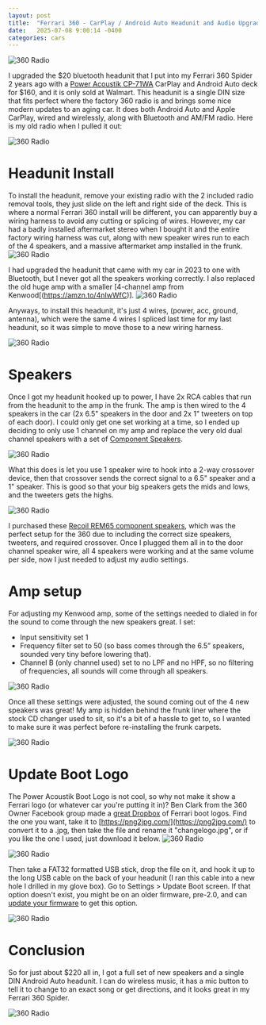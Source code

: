 ```yaml
---
layout: post
title:  "Ferrari 360 - CarPlay / Android Auto Headunit and Audio Upgrades"
date:   2025-07-08 9:00:14 -0400
categories: cars
---
```


![360 Radio](/images/360radio/11.jpg)

I upgraded the $20 bluetooth headunit that I put into my Ferrari 360 Spider 2 years ago with a [Power Acoustik CP-71WA](https://www.walmart.com/ip/Power-Acoustik-CP-71W-Single-DIN-6-5-Color-Touchscreen-Car-Stereo-with-Bluetooth-Connected-Apple-CarPlay-Android-Auto-New/5055269224) CarPlay and Android Auto deck for $160, and it is only sold at Walmart. This headunit is a single DIN size that fits perfect where the factory 360 radio is and brings some nice modern updates to an aging car. It does both Android Auto and Apple CarPlay, wired and wirelessly, along with Bluetooth and AM/FM radio. Here is my old radio when I pulled it out:

![360 Radio](/images/360radio/1.jpg)

# Headunit Install
To install the headunit, remove your existing radio with the 2 included radio removal tools, they just slide on the left and right side of the deck. This is where a normal Ferrari 360 install will be different, you can apparently buy a wiring harness to avoid any cutting or splicing of wires. However, my car had a badly installed aftermarket stereo when I bought it and the entire factory wiring harness was cut, along with new speaker wires run to each of the 4 speakers, and a massive aftermarket amp installed in the frunk. 
![360 Radio](/images/360radio/2.jpg)

I had upgraded the headunit that came with my car in 2023 to one with Bluetooth, but I never got all the speakers working correctly. I also replaced the old huge amp with a smaller [4-channel amp from Kenwood[(https://amzn.to/4nIwWfC)].
![360 Radio](/images/360radio/3.jpg)

Anyways, to install this headunit, it's just 4 wires, (power, acc, ground, antenna), which were the same 4 wires I spliced last time for my last headunit, so it was simple to move those to a new wiring harness. 

![360 Radio](/images/360radio/4.jpg)

# Speakers
Once I got my headunit hooked up to power, I have 2x RCA cables that run from the headunit to the amp in the frunk. The amp is then wired to the 4 speakers in the car (2x 6.5" speakers in the door and 2x 1" tweeters on top of each door). I could only get one set working at a time, so I ended up deciding to only use 1 channel on my amp and replace the very old dual channel speakers with a set of [Component Speakers](https://amzn.to/3TtGT2I). 

![360 Radio](/images/360radio/8.jpg)

What this does is let you use 1 speaker wire to hook into a 2-way crossover device, then that crossover sends the correct signal to a 6.5" speaker and a 1" speaker. This is good so that your big speakers gets the mids and lows, and the tweeters gets the highs. 

![360 Radio](/images/360radio/9.jpg)

I purchased these [Recoil REM65 component speakers](https://amzn.to/3TtGT2I), which was the perfect setup for the 360 due to including the correct size speakers, tweeters, and required crossover. Once I plugged them all in to the door channel speaker wire, all 4 speakers were working and at the same volume per side, now I just needed to adjust my audio settings. 

# Amp setup
For adjusting my Kenwood amp, some of the settings needed to dialed in for the sound to come through the new speakers great. 
I set:
* Input sensitivity set  1
* Frequency filter set to 50 (so bass comes through the 6.5” speakers, sounded very tiny before lowering that). 
* Channel B (only channel used) set to no LPF and no HPF, so no filtering of frequencies, all sounds will come through all speakers. 

![360 Radio](/images/360radio/7.jpg)

Once all these settings were adjusted, the sound coming out of the 4 new speakers was great! My amp is hidden behind the frunk liner where the stock CD changer used to sit, so it's a bit of a hassle to get to, so I wanted to make sure it was perfect before re-installing the frunk carpets. 

![360 Radio](/images/360radio/10.jpg)

# Update Boot Logo
The Power Acoustik Boot Logo is not cool, so why not make it show a Ferrari logo (or whatever car you're putting it in)? Ben Clark from the 360 Owner Facebook group made a [great Dropbox](https://www.dropbox.com/scl/fi/u45yp2w27u8j1315un9pu/Ferrari-Screen-Art.zip?dl=0&e=1&fbclid=IwY2xjawLaL2tleHRuA2FlbQIxMABicmlkETFwTVhMUUdtSnJyMVlsNzZFAR6O39Gj9aw4B6YpzHIgwtwzNql5MPtRvtQ_1EL6AY5g6Z9dTd3TnQoX4h5Ssg_aem_i0N7ItS46FseI5OmQxDrzA&file_subpath=%2FFerrari+Screen+Art&rlkey=erzrry7lclsoyl791nfyoygfy) of Ferrari boot logos. Find the one you want, take it to [https://png2jpg.com/](https://png2jpg.com/) to convert it to a .jpg, then take the file and rename it "changelogo.jpg", or if you like the one I used, just download it below. 
![360 Radio](/images/360radio/5.jpg)

![360 Radio](/images/360radio/changelogo.jpg)

Then take a FAT32 formatted USB stick, drop the file on it, and hook it up to the long USB cable on the back of your headunit (I ran this cable into a new hole I drilled in my glove box). Go to Settings  > Update Boot screen. If that option doesn't exist, you might be on an older firmware, pre-2.0, and can [update your firmware](https://cdn.shopify.com/s/files/1/0723/8490/5435/files/PA_CP-71W_Android__Auto_Update_Instructions.pdf?fbclid=IwY2xjawLaNbZleHRuA2FlbQIxMABicmlkETFwTVhMUUdtSnJyMVlsNzZFAR7INHCZVTr7VGxO5dwkbvnsAYGbwtdq-eW3078Zbp25QEtK17JOpCdev-8E3Q_aem_oDusCIqqVmd1vEhacB4GBw&v=1740058099) to get this option. 

![360 Radio](/images/360radio/6.jpg)

# Conclusion

So for just about $220 all in, I got a full set of new speakers and a single DIN Android Auto headunit. I can do wireless music, it has a mic button to tell it to change to an exact song or get directions, and it looks great in my Ferrari 360 Spider. 

![360 Radio](/images/360radio/11.jpg)